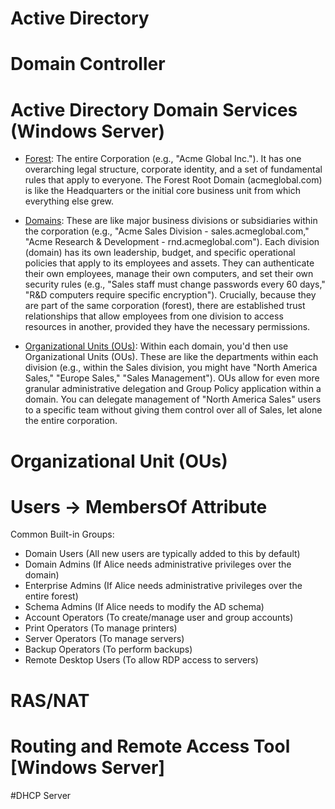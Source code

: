 # Active Directory

# Domain Controller

# Active Directory Domain Services (Windows Server)

  - <ins>Forest</ins>: The entire Corporation (e.g., "Acme Global Inc."). It has one overarching legal structure, corporate identity, and a set of fundamental rules that apply to everyone.
    The Forest Root Domain (acmeglobal.com) is like the Headquarters or the initial core business unit from which everything else grew.

  - <ins>Domains</ins>: These are like major business divisions or subsidiaries within the corporation (e.g., "Acme Sales Division - sales.acmeglobal.com," "Acme Research & Development - rnd.acmeglobal.com").
    Each division (domain) has its own leadership, budget, and specific operational policies that apply to its employees and assets.
    They can authenticate their own employees, manage their own computers, and set their own security rules (e.g., "Sales staff must change passwords every 60 days," "R&D computers require specific encryption").
    Crucially, because they are part of the same corporation (forest), there are established trust relationships that allow employees from one division to access resources in another, provided they have the necessary             permissions.

  - <ins>Organizational Units (OUs)</ins>: Within each domain, you'd then use Organizational Units (OUs). These are like the departments within each division (e.g., within the Sales division, you might have "North America Sales,"       "Europe Sales," "Sales Management").
    OUs allow for even more granular administrative delegation and Group Policy application within a domain. You can delegate management of "North America Sales" users to a specific team without giving them control over all      of Sales, let alone the entire corporation.


# Organizational Unit (OUs)

# Users -> MembersOf Attribute
Common Built-in Groups:
  - Domain Users (All new users are typically added to this by default)
  - Domain Admins (If Alice needs administrative privileges over the domain)
  - Enterprise Admins (If Alice needs administrative privileges over the entire forest)
  - Schema Admins (If Alice needs to modify the AD schema)
  - Account Operators (To create/manage user and group accounts)
  - Print Operators (To manage printers)
  - Server Operators (To manage servers)
  - Backup Operators (To perform backups)
  - Remote Desktop Users (To allow RDP access to servers)

# RAS/NAT

# Routing and Remote Access Tool [Windows Server]


#DHCP Server




